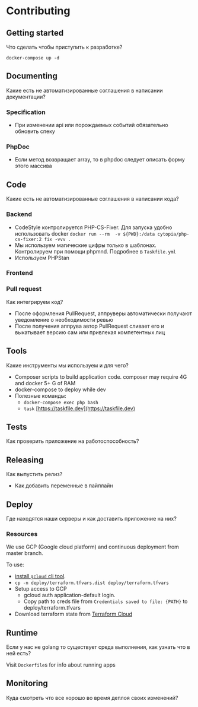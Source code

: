 # Contributing

## Getting started

Что сделать чтобы приступить к разработке?

`docker-compose up -d`

## Documenting

Какие есть не автоматизированные соглашения в написании документации?

### Specification

- При изменении api или порождаемых событий обязательно обновить спеку

### PhpDoc

- Если метод возвращает array, то в phpdoc следует описать форму этого массива

## Code

Какие есть не автоматизированные соглашения в написании кода?

### Backend

- CodeStyle контролируется PHP-CS-Fixer. Для запуска удобно использовать docker
`docker run --rm  -v ${PWD}:/data cytopia/php-cs-fixer:2 fix -vvv .`
- Мы используем магические цифры только в шаблонах. Контролируем при помощи phpmnd.
Подробнее в `Taskfile.yml`
- Используем PHPStan

### Frontend

### Pull request

Как интегрируем код?

- После оформления PullRequest, аппруверы автоматически получают уведомление
о необходимости ревью
- После получения аппрува автор PullRequest сливает его и выкатывает версию
сам или привлекая компетентных лиц

## Tools

Какие инструменты мы используем и для чего?

- Composer scripts to build application code. composer may require 4G
and docker 5+ G of RAM
- docker-compose to deploy while dev
- Полезные команды:
  - `docker-compose exec php bash`
  - `task` [https://taskfile.dev](https://taskfile.dev)

## Tests

Как проверить приложение на работоспособность?

## Releasing

Как выпустить релиз?

- Как добавить переменные в пайплайн

## Deploy

Где находятся наши серверы и как доставить приложение на них?

### Resources

We use GCP (Google cloud platform) and continuous deployment from master branch.

To use:
- [install `gcloud` cli tool](https://cloud.google.com/sdk/install).
- `cp -n deploy/terraform.tfvars.dist deploy/terraform.tfvars`
- Setup access to GCP
    - gcloud auth application-default login.
    - Copy path to creds file from `Credentials saved to file: {PATH}` to deploy/terraform.tfvars
- Download terraform state from [Terraform Cloud](https://app.terraform.io/app/antonmarin/workspaces/api-tms-prod/states)

## Runtime

Если у нас не golang то существует среда выполнения, как узнать что в ней есть?

Visit `Dockerfile`s for info about running apps

## Monitoring

Куда смотреть что все хорошо во время деплоя своих изменений?
